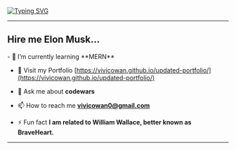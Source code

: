 [![Typing SVG](https://readme-typing-svg.herokuapp.com?color=208527&size=30&lines=Hey+there%2C+I'm+Vivi+%F0%9F%A4%9F)](https://git.io/typing-svg)
<hr />
<h2>Hire me Elon Musk...</h2>
- 🌱 I’m currently learning **MERN**

- 🔱 Visit my Portfolio [https://vivicowan.github.io/updated-portfolio/](https://vivicowan.github.io/updated-portfolio/)

- 💬 Ask me about **codewars**

- 📫 How to reach me **vivicowan0@gmail.com**

- ⚡ Fun fact **I am related to William Wallace, better known as BraveHeart.**

<hr />
